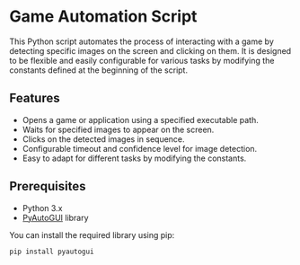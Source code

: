 # Game Automation Script

This Python script automates the process of interacting with a game by detecting specific images on the screen and clicking on them. It is designed to be flexible and easily configurable for various tasks by modifying the constants defined at the beginning of the script.

## Features

- Opens a game or application using a specified executable path.
- Waits for specified images to appear on the screen.
- Clicks on the detected images in sequence.
- Configurable timeout and confidence level for image detection.
- Easy to adapt for different tasks by modifying the constants.

## Prerequisites

- Python 3.x
- [PyAutoGUI](https://pyautogui.readthedocs.io/en/latest/) library

You can install the required library using pip:

```bash
pip install pyautogui
